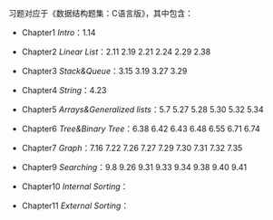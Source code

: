 习题对应于《数据结构题集：C语言版》，其中包含：

- Chapter1	*Intro*：1.14

- Chapter2	*Linear List*：2.11 2.19 2.21 2.24 2.29 2.38

- Chapter3	*Stack&Queue*：3.15 3.19 3.27 3.29

- Chapter4	*String*：4.23

- Chapter5	*Arrays&Generalized lists*：5.7 5.27 5.28 5.30 5.32 5.34

- Chapter6	*Tree&Binary Tree*：6.38 6.42 6.43 6.48 6.55 6.71 6.74

- Chapter7	*Graph*：7.16 7.22 7.26 7.27 7.29 7.30 7.31 7.32 7.35 

- Chapter9	*Searching*：9.8 9.26 9.31 9.33 9.34 9.38 9.40 9.41

- Chapter10	*Internal Sorting*：

- Chapter11	*External Sorting*：

  
